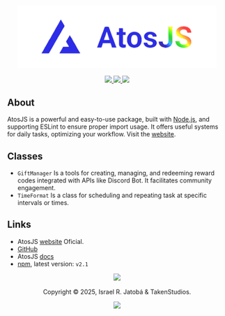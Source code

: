 <div align="center">
  <img src="../../assets/images/atosPNG.png" width="456" alt="AtosJS"></img>
  
  <p>
  <!-- AtosJS badges -->
  <a href="https://www.npmjs.com/package/atosjs">
    <img src="https://img.shields.io/npm/v/atosjs?style=for-the-badge&color=36a5f4&label=npm&logo=npm" />
  </a>
  <a href="https://www.npmjs.com/package/atosjs">
    <img src="https://img.shields.io/npm/dt/atosjs?style=for-the-badge&color=f5a97f&label=downloads&logo=npm" />
  </a>
  <a href="https://github.com/yeyTaken/atosjs">
    <img src="https://img.shields.io/badge/github-atosjs-8da6ce?style=for-the-badge&logo=github" />
  </a>
</p>
</div>

## About
AtosJS is a powerful and easy-to-use package, built with [Node.js](https://nodejs.org/), and supporting ESLint to ensure proper import usage. It offers useful systems for daily tasks, optimizing your workflow. Visit the [website](https://atos.js.org/).

## Classes
- `GiftManager` Is a tools for creating, managing, and redeeming reward codes  integrated with APIs like Discord Bot. It facilitates community engagement.
- `TimeFormat` Is a class for scheduling and repeating task at specific intervals or times.


## Links
- AtosJS [website](https://atos.js.org/) Oficial.
- [GitHub](https://github.com/yeyTaken/atosjs)
- AtosJS [docs](https://atos.js.org/docs)
- [npm](https://www.npmjs.com/package/atosjs), latest version: `v2.1`

<p align="center">
  <img src="https://raw.githubusercontent.com/catppuccin/catppuccin/main/assets/footers/gray0_ctp_on_line.svg?sanitize=true"></img>
</p>


<p align="center">
  Copyright &copy; 2025, Israel R. Jatobá & TakenStudios.
</p>

<p align="center">
  <a href="https://github.com/yeyTaken/atosjs/blob/master/LICENSE">
    <img src="https://img.shields.io/github/license/yeyTaken/atosjs?style=for-the-badge&color=b7bdf8" />
  </a>
</p>
